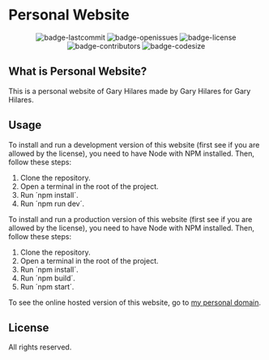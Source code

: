 # Personal Website

<p align="center">
<img alt="badge-lastcommit" src="https://img.shields.io/github/last-commit/GaryHilares/Personal-Website?style=for-the-badge">
<img alt="badge-openissues" src="https://img.shields.io/github/issues-raw/GaryHilares/Personal-Website?style=for-the-badge">
<img alt="badge-license" src="https://img.shields.io/github/license/GaryHilares/Personal-Website?style=for-the-badge">
<img alt="badge-contributors" src="https://img.shields.io/github/contributors/GaryHilares/Personal-Website?style=for-the-badge">
<img alt="badge-codesize" src="https://img.shields.io/github/languages/code-size/GaryHilares/Personal-Website?style=for-the-badge">
</p>

## What is Personal Website?
This is a personal website of Gary Hilares made by Gary Hilares for Gary Hilares.

## Usage
To install and run a development version of this website (first see if you are allowed by the license), you need to have Node with NPM installed. Then, follow these steps:
1. Clone the repository.
2. Open a terminal in the root of the project.
3. Run ´npm install´.
4. Run ´npm run dev´.

To install and run a production version of this website (first see if you are allowed by the license), you need to have Node with NPM installed. Then, follow these steps:
1. Clone the repository.
2. Open a terminal in the root of the project.
3. Run ´npm install´.
4. Run ´npm build´.
5. Run ´npm start´.

To see the online hosted version of this website, go to [my personal domain](https://hilares.net).

## License
All rights reserved.